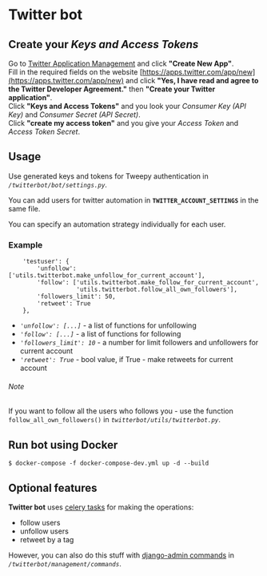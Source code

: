 # Twitter bot

## Create your *Keys and Access Tokens*

Go to [Twitter Application Management](https://apps.twitter.com/) and click **"Create New App"**.  
Fill in the required fields on the website [https://apps.twitter.com/app/new](https://apps.twitter.com/app/new)  and click **"Yes, I have read and agree to the Twitter Developer Agreement."** then **"Create your Twitter application"**.  
Click **"Keys and Access Tokens"** and you look your *Consumer Key (API Key)* and *Consumer Secret (API Secret)*.  
Click **"create my access token"** and you give your *Access Token* and *Access Token Secret*.

## Usage
Use generated keys and tokens for Tweepy authentication in *`/twitterbot/bot/settings.py`*.

You can add users for twitter automation in **`TWITTER_ACCOUNT_SETTINGS`** in the same file.

You can specify an automation strategy individually for each user.
### Example

```
    'testuser': {
        'unfollow': ['utils.twitterbot.make_unfollow_for_current_account'],
        'follow': ['utils.twitterbot.make_follow_for_current_account',
                   'utils.twitterbot.follow_all_own_followers'],
        'followers_limit': 50,
        'retweet': True
    },
```
* *`'unfollow': [...]`* - a list of functions for unfollowing
* *`'follow': [...]`* - a list of functions for following
* *`'followers_limit': 10`* - a number for limit followers and unfollowers for current account
* *`'retweet': True`* - bool value, if True - make retweets for current account
###### Note
If you want to follow all the users who follows you - use the function `follow_all_own_followers()` in *`twitterbot/utils/twitterbot.py`*.

## Run bot using Docker
```
$ docker-compose -f docker-compose-dev.yml up -d --build
```

## Optional features
**Twitter bot** uses [celery tasks](http://docs.celeryproject.org/en/latest/userguide/tasks.html) for making the operations:
* follow users
* unfollow users
* retweet by a tag

However, you can also do this stuff with [django-admin commands](https://docs.djangoproject.com/en/2.1/howto/custom-management-commands/) in *`/twitterbot/management/commands`*.